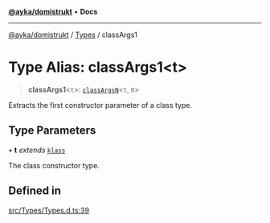 [**@ayka/domistrukt**](../../../README.md) • **Docs**

***

[@ayka/domistrukt](../../../globals.md) / [Types](../README.md) / classArgs1

# Type Alias: classArgs1\<t\>

> **classArgs1**\<`t`\>: [`classArgsN`](classArgsN.md)\<`t`, `0`\>

Extracts the first constructor parameter of a class type.

## Type Parameters

• **t** *extends* [`klass`](klass.md)

The class constructor type.

## Defined in

[src/Types/Types.d.ts:39](https://github.com/AndreyMork/domistrukt/blob/e424882f37eb3cff2d317c2f62ddcbe7f7556be1/src/Types/Types.d.ts#L39)
